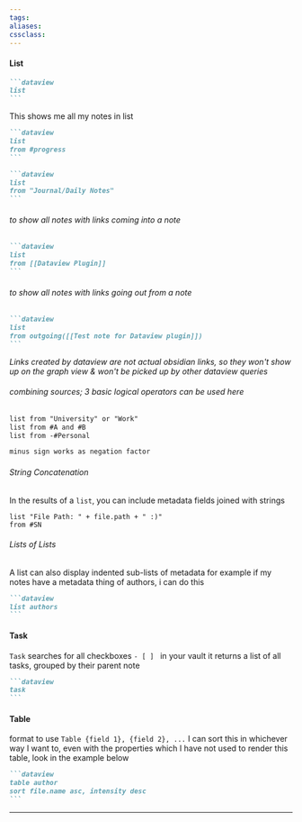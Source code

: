```yaml
---
tags:
aliases:
cssclass: 
---
```


#### List
````markdown
```dataview
list
```
````
This shows me all my notes in list

````markdown
```dataview
list
from #progress
```
````

````markdown
```dataview
list
from "Journal/Daily Notes"
```
````

###### to show all notes with links coming into a note
````markdown
```dataview
list
from [[Dataview Plugin]]
```
````

###### to show all notes with links going out from a note
````markdown
```dataview
list
from outgoing([[Test note for Dataview plugin]])
```
````

*Links created by dataview are not actual obsidian links, so they won't show up on the graph view & won't be picked up by other dataview queries*

###### combining sources; 3 basic logical operators can be used here
```md
list from "University" or "Work"
list from #A and #B
list from -#Personal

minus sign works as negation factor
```

###### String Concatenation

In the results of a `list`, you can include metadata fields joined with strings

```
list "File Path: " + file.path + " :)"
from #SN
```

###### Lists of Lists
A list can also display indented sub-lists of metadata
	for example if my notes have a metadata thing of authors, i can do this
	
````markdown
```dataview
list authors
```
````

#### Task
`Task` searches for all checkboxes `- [ ] ` in your vault
it returns a list of all tasks, grouped by their parent note

````markdown
```dataview
task
```
````


#### Table
format to use `Table {field 1}, {field 2}, ...`
I can sort this in whichever way I want to, even with the properties which I have not used to render this table, look in the example below

````markdown
```dataview
table author
sort file.name asc, intensity desc 
```
````

---

